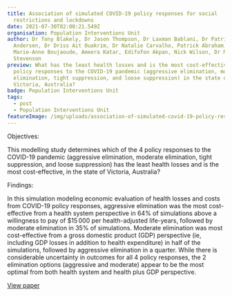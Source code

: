 ```yaml
---
title: Association of simulated COVID-19 policy responses for social
  restrictions and lockdowns
date: 2021-07-30T02:00:21.549Z
organisation: Population Interventions Unit
author: Dr Tony Blakely, Dr Jason Thompson, Dr Laxman Bablani, Dr Patrick
  Andersen, Dr Driss Ait Ouakrim, Dr Natalie Carvalho, Patrick Abraham,
  Marie-Anne Boujaoude, Ameera Katar, Edifofon Akpan, Nick Wilson, Dr Mark
  Stevenson
preview: What has the least health losses and is the most cost-effective of 4
  policy responses to the COVID-19 pandemic (aggressive elimination, moderate
  elimination, tight suppression, and loose suppression) in the state of
  Victoria, Australia?
badge: Population Interventions Unit
tags:
  - post
  - Population Interventions Unit
featureImage: /img/uploads/association-of-simulated-covid-19-policy-responses-for-social-restrictions-and-lockdowns.jpg
---
```

Objectives: 

This modelling study determines which of the 4 policy responses to the COVID-19 pandemic (aggressive elimination, moderate elimination, tight suppression, and loose suppression) has the least health losses and is the most cost-effective, in the state of Victoria, Australia?

Findings: 

In this simulation modeling economic evaluation of health losses and costs from COVID-19 policy responses, aggressive elimination was the most cost-effective from a health system perspective in 64% of simulations above a willingness to pay of $15 000 per health-adjusted life-years, followed by moderate elimination in 35% of simulations. Moderate elimination was most cost-effective from a gross domestic product (GDP) perspective (ie, including GDP losses in addition to health expenditure) in half of the simulations, followed by aggressive elimination in a quarter.
While there is considerable uncertainty in outcomes for all 4 policy responses, the 2 elimination options (aggressive and moderate) appear to be the most optimal from both health system and health plus GDP perspective.

<a href="https://jamanetwork.com/journals/jama-health-forum/fullarticle/2782622" target="_blank">
View paper
</a>